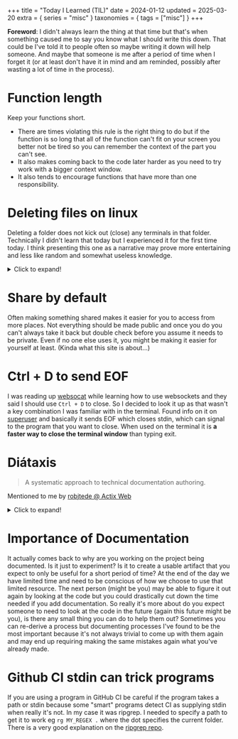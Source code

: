 +++
title = "Today I Learned (TIL)"
date = 2024-01-12
updated = 2025-03-20
extra = { series = "misc" }
taxonomies = { tags = ["misc"] }
+++

**Foreword**: I didn't always learn the thing at that time but that's when something caused me to say you know what I should write this down.
That could be I've told it to people often so maybe writing it down will help someone.
And maybe that someone is me after a period of time when I forget it (or at least don't have it in mind and am reminded, possibly after wasting a lot of time in the process).

# Function length

Keep your functions short.

- There are times violating this rule is the right thing to do but if the function is so long that all of the function can't fit on your screen you better not be tired so you can remember the context of the part you can't see.
- It also makes coming back to the code later harder as you need to try work with a bigger context window.
- It also tends to encourage functions that have more than one responsibility.

# Deleting files on linux

Deleting a folder does not kick out (close) any terminals in that folder.
Technically I didn't learn that today but I experienced it for the first time today.
I think presenting this one as a narrative may prove more entertaining and less like random and somewhat useless knowledge.

<details>
  <summary>Click to expand!</summary>

It all started with me trying to create a new [egui](https://www.egui.rs/) project.
I decided to use [my template](https://github.com/c-git/my_egui_template/tree/main) (Note sunset my version of the template wasn't worth the maintenance costs) which I wrote a setup script for.
The sequence of events went like this:

- In vscode use `Open folder...` to create a folder (using the open dialog) and open that folder.
- Open the built in terminal
- Realize I would prefer use a separate terminal (Open one from vscode, because it opens in the correct folder)
- Navigate up one folder and use the [trash](https://manpages.ubuntu.com/manpages/jammy/en/man1/trash.1.html) program to remove the current folder.
- Use the template setup tool to create a new folder.
- In the built in terminal I saw no files when I did `ll`
- Did a `cd ..` then went back in and `ll` now showed the files.

I'd done a few `pwd` in between to make sure I was in the folder I expected because zsh doesn't show the folder in the prompt.
At first I couldn't understand what had happened then realized I was still in the folder but that folder was in the trash and thus was still a "valid" folder but not the same as the one I wanted to use even though `pwd` had the same output.

## Steps to reproduce

To keep it simple, I'll just demonstrate using two terminal windows

### Known assumptions

- Both terminals in the same working director
- `ll` = `ls` with some args as is default on Ubuntu.
- `trash` program is installed (`sudo apt install trash-cli`)

From Terminal 1

```sh
mkdir folder && cd folder && pwd && ll
touch apple && ll
```

From Terminal 2

```sh
trash folder
mkdir && cd folder && pwd && ll
touch bob && ll
```

From Terminal 1 (now in the original `folder` that is in the trash still sees the same output for `pwd` and `ll`)

```sh
touch charlie
pwd
ll
```

From Terminal 2 in the "new" `folder` shows the new contents (bob)

```sh
pwd
ll
```

If you use `rm -r folder` instead of trash you can no longer add any files in terminal 1 after that command and the output of `ll` only shows `Total 0`.

</details>

# Share by default

Often making something shared makes it easier for you to access from more places.
Not everything should be made public and once you do you can't always take it back but double check before you assume it needs to be private.
Even if no one else uses it, you might be making it easier for yourself at least.
(Kinda what this site is about...)

# Ctrl + D to send EOF

I was reading up [websocat](https://github.com/vi/websocat) while learning how to use websockets and they said I should use `Ctrl + D` to close.
So I decided to look it up as that wasn't a key combination I was familiar with in the terminal.
Found info on it on [superuser](https://superuser.com/questions/169051/whats-the-difference-between-c-and-d-for-unix-mac-os-x-terminal) and basically it sends EOF which closes stdin, which can signal to the program that you want to close.
When used on the terminal it is **a faster way to close the terminal window** than typing exit.

# Diátaxis

> A systematic approach to technical documentation authoring.

Mentioned to me by [robjtede @ Actix Web](https://github.com/robjtede)

<details>
  <summary>Click to expand!</summary>

Source: <https://diataxis.fr/>

> Diátaxis is a way of thinking about and doing documentation.
>
> It prescribes approaches to content, architecture and form that emerge from a systematic approach to understanding the needs of documentation users.
>
> Diátaxis identifies four distinct needs, and four corresponding forms of documentation - tutorials, how-to guides, technical reference and explanation. It places them in a systematic relationship, and proposes that documentation should itself be organised around the structures of those needs.

[![Four Quadrant Image showing types](https://diataxis.fr/_images/diataxis.png)](https://diataxis.fr/)

Image Source: <https://diataxis.fr/_images/diataxis.png>

</details>

# Importance of Documentation

It actually comes back to why are you working on the project being documented.
Is it just to experiment?
Is it to create a usable artifact that you expect to only be useful for a short period of time?
At the end of the day we have limited time and need to be conscious of how we choose to use that limited resource.
The next person (might be you) may be able to figure it out again by looking at the code but you could drastically cut down the time needed if you add documentation.
So really it's more about do you expect someone to need to look at the code in the future (again this future might be you), is there any small thing you can do to help them out?
Sometimes you can re-derive a process but documenting processes I've found to be the most important because it's not always trivial to come up with them again and may end up requiring making the same mistakes again what you've already made.

# Github CI stdin can trick programs

If you are using a program in GitHub CI be careful if the program takes a path or stdin because some "smart" programs detect CI as supplying stdin when really it's not.
In my case it was ripgrep.
I needed to specify a path to get it to work eg `rg MY_REGEX .` where the dot specifies the current folder.
There is a very good explanation on the [ripgrep repo](https://github.com/BurntSushi/ripgrep/discussions/2241).

